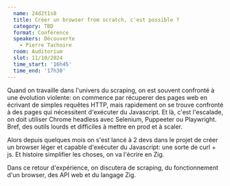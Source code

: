 ```yaml
---
  name: 24d2t1s8
  title: Créer un browser from scratch, c'est possible ?
  category: TBD
  format: Conférence
  speakers: Découverte
    - Pierre Tachoire
  room: Auditorium
  slot: 11/10/2024
  time_start: '16h45'
  time_end: '17h30'
---
```

Quand on travaille dans l'univers du scraping, on est souvent confronté à une évolution violente: on commence par récuperer des pages web en écrivant de simples requêtes HTTP, mais rapidement on se trouve confronté à des pages qui nécessitent d'exécuter du Javascript. Et là, c'est l'escalade, on doit utiliser Chrome headless avec Selenium, Puppeeter ou Playwright. Bref, des outils lourds et difficiles à mettre en prod et à scaler.

Alors depuis quelques mois on s'est lancé à 2 devs dans le projet de créer un browser léger et capable d'exécuter du Javascript: une sorte de curl + js. Et histoire simplifier les choses, on va l'écrire en Zig.

Dans ce retour d'expérience, on discutera de scraping, du fonctionnement d'un browser, des API web et du langage Zig.
